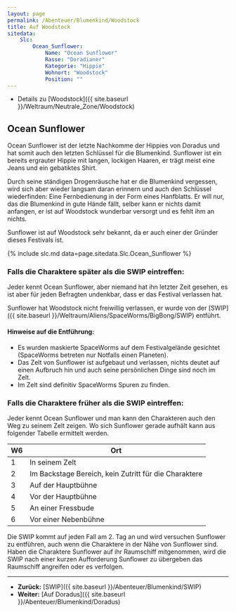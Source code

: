 ```yaml
---
layout: page
permalink: /Abenteuer/Blumenkind/Woodstock
title: Auf Woodstock
sitedata:
    Slc:
        Ocean_Sunflower:
            Name: "Ocean Sunflower"
            Rasse: "Doradianer"
            Kategorie: "Hippie"
            Wohnort: "Woodstock"
            Position: ""
---
```




- Details zu [Woodstock]({{ site.baseurl }}/Weltraum/Neutrale_Zone/Woodstock)

## Ocean Sunflower

Ocean Sunflower ist der letzte Nachkomme der Hippies von Doradus und hat somit auch den letzten Schlüssel für die Blumenkind. Sunflower ist ein bereits ergrauter Hippie mit langen, lockigen Haaren, er trägt meist eine Jeans und ein gebatiktes Shirt.

Durch seine ständigen Drogenräusche hat er die Blumenkind vergessen, wird sich aber wieder langsam daran erinnern und auch den Schlüssel wiederfinden: Eine Fernbedienung in der Form eines Hanfblatts. Er will nur, das die Blumenkind in gute Hände fällt, selber kann er nichts damit anfangen, er ist auf Woodstock wunderbar versorgt und es fehlt ihm an nichts.

Sunflower ist auf Woodstock sehr bekannt, da er auch einer der Gründer dieses Festivals ist.

 {% include slc.md data=page.sitedata.Slc.Ocean_Sunflower %}

### Falls die Charaktere später als die SWIP eintreffen:

Jeder kennt Ocean Sunflower, aber niemand hat ihn letzter Zeit gesehen, es ist aber für jeden Befragten undenkbar, dass er das Festival verlassen hat.

Sunflower hat Woodstock nicht freiwillig verlassen, er wurde von der [SWIP]({{ site.baseurl }}/Weltraum/Aliens/SpaceWorms/BigBong/SWIP) entführt.

#### Hinweise auf die Entführung:

- Es wurden maskierte SpaceWorms auf dem Festivalgelände gesichtet (SpaceWorms betreten nur Notfalls einen Planeten).
- Das Zelt von Sunflower ist aufgebaut und verlassen, nichts deutet auf einen Aufbruch hin und auch seine persönlichen Dinge sind noch im Zelt.
- Im Zelt sind definitiv SpaceWorms Spuren zu finden.

### Falls die Charaktere früher als die SWIP eintreffen:

Jeder kennt Ocean Sunflower und man kann den Charakteren auch den Weg zu seinem Zelt zeigen. Wo sich Sunflower gerade aufhält kann aus folgender Tabelle ermittelt werden.

<table>
<thead>
<tr><th>W6</th><th>Ort</th></tr>
</thead>
<tbody>
<tr><td>1</td><td>In seinem Zelt</td></tr>
<tr><td>2</td><td>Im Backstage Bereich, kein Zutritt für die Charaktere</td></tr>
<tr><td>3</td><td>Auf der Hauptbühne</td></tr>
<tr><td>4</td><td>Vor der Hauptbühne</td></tr>
<tr><td>5</td><td>An einer Fressbude</td></tr>
<tr><td>6</td><td>Vor einer Nebenbühne</td></tr>
</tbody>
</table>

Die SWIP kommt auf jeden Fall am 2. Tag an und wird versuchen Sunflower zu entführen, auch wenn die Charaktere in der Nähe von Sunflower sind. Haben die Charaktere Sunflower auf ihr Raumschiff mitgenommen, wird die SWIP nach einer kurzen Aufforderung Sunflower zu übergeben das Raumschiff angreifen oder es verfolgen.

***

- **Zurück:** [SWIP]({{ site.baseurl }}/Abenteuer/Blumenkind/SWIP)
- **Weiter:** [Auf Doradus]({{ site.baseurl }}/Abenteuer/Blumenkind/Doradus)
